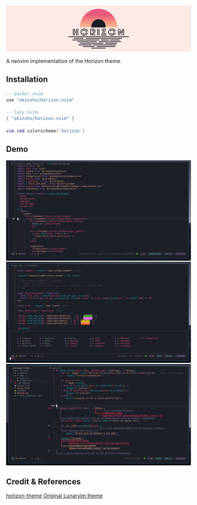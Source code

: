 ![Horizon screenshot](./assets/title.png)

A neovim implementation of the Horizon theme.

## Installation

```lua
-- packer.nvim
use "akinsho/horizon.nvim"

-- lazy.nvim
{ "akinsho/horizon.nvim" }

vim.cmd.colorscheme('horizon')
```

## Demo

![1](./assets/demo1.png)
![2](./assets/demo2.png)
![3](./assets/demo3.png)

## Credit & References

[horizon-theme](https://github.com/jolaleye/horizon-theme-vscode)
[Original Lunarvim theme](https://github.com/lunarvim/horizon.nvim)
